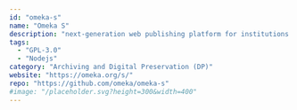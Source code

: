 ```yaml
---
id: "omeka-s"
name: "Omeka S"
description: "next-generation web publishing platform for institutions interested in connecting digital cultural heritage collections with other resources online."
tags:
  - "GPL-3.0"
  - "Nodejs"
category: "Archiving and Digital Preservation (DP)"
website: "https://omeka.org/s/"
repo: "https://github.com/omeka/omeka-s"
#image: "/placeholder.svg?height=300&width=400"
---
```


